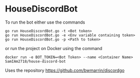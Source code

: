 # HouseDiscordBot

To run the bot either use the commands

```
go run HouseDiscordBot.go -t <Bot token>
go run HouseDiscordBot.go -e <Env variable containing token>
go run HouseDiscordBot.go -p <Path to token>
```

or run the project on Docker using the command

```
docker run -e BOT_TOKEN=<Bot Token> --name <Container Name> SamIAm2718/house-discord-bot
```

Uses the repository https://github.com/bwmarrin/discordgo 
